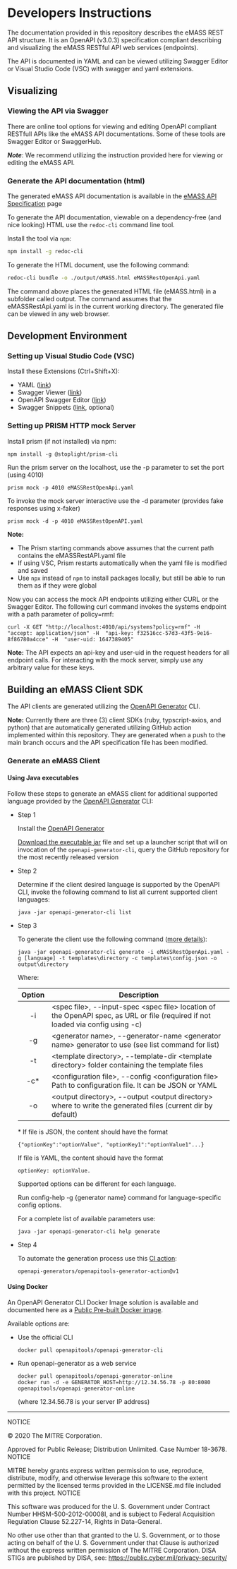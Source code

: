 # Developers Instructions

The documentation provided in this repository describes the eMASS REST API structure. It is an OpenAPI (v3.0.3) specification compliant describing and visualizing the eMASS RESTful API web services (endpoints).

The API is documented in YAML and can be viewed utilizing Swagger Editor or Visual Studio Code (VSC) with swagger and yaml extensions.

## Visualizing 
### Viewing the API via Swagger

There are online tool options for viewing and editing OpenAPI compliant RESTfull APIs like the eMASS API documentations. Some of these tools are Swagger Editor or SwaggerHub. 


***Note***: We recommend utilizing the instruction provided here for viewing or editing the eMASS API.

### Generate the API documentation (html)
The generated eMASS API documentation is available in the [eMASS API Specification](https://mitre.github.io/emass_client/docs/redoc/) page

To generate the API documentation, viewable on a dependency-free (and nice looking) HTML use the `redoc-cli` command line tool.


Install the tool via `npm`:
```bash
npm install -g redoc-cli
```
To generate the HTML document, use the following command:
```bash
redoc-cli bundle -o ./output/eMASS.html eMASSRestOpenApi.yaml
```

The command above places the generated HTML file (eMASS.html) in a subfolder called output. The command assumes that the eMASSRestApi.yaml is in the current working directory. The generated file can be viewed in any web browser.

## Development Environment
### Setting up Visual Studio Code (VSC)
Install these Extensions (Ctrl+Shift+X):
* YAML ([link](https://marketplace.visualstudio.com/items?itemName=redhat.vscode-yaml))
* Swagger Viewer ([link](https://marketplace.visualstudio.com/items?itemName=Arjun.swagger-viewer))
* OpenAPI Swagger Editor ([link](https://marketplace.visualstudio.com/items?itemName=42Crunch.vscode-openapi))
* Swagger Snippets ([link](https://marketplace.visualstudio.com/items?itemName=adisreyaj.swagger-snippets), optional)

### Setting up PRISM HTTP mock Server
Install prism (if not installed) via npm:
``` npm
npm install -g @stoplight/prism-cli
```

Run the prism server on the localhost, use the -p parameter to set the port (using 4010)
``` node
prism mock -p 4010 eMASSRestOpenApi.yaml
```

To invoke the mock server interactive use the -d parameter (provides fake responses using x-faker)
``` node
prism mock -d -p 4010 eMASSRestOpenAPI.yaml
```
**Note:**
* The Prism starting commands above assumes that the current path contains the eMASSRestAPI.yaml file
* If using VSC, Prism restarts automatically when the yaml file is modified and saved
* Use `npx` instead of `npm` to install packages locally, but still be able to run them as if they were global

Now you can access the mock API endpoints utilizing either CURL or the Swagger Editor. The following curl command invokes the systems endpoint with a path parameter of policy=rmf:
``` node
curl -X GET "http://localhost:4010/api/systems?policy=rmf" -H  "accept: application/json" -H  "api-key: f32516cc-57d3-43f5-9e16-8f86780a4cce" -H  "user-uid: 1647389405"
```
**Note:** The API expects an api-key and user-uid in the request headers for all endpoint calls. For interacting with the mock server, simply use any arbitrary value for these keys.

## Building an eMASS Client SDK
The API clients are generated utilizing the [OpenAPI Generator](https://github.com/OpenAPITools/openapi-generator) CLI.

**Note:** Currently there are three (3) client SDKs (ruby, typscript-axios, and python) that are automatically generated utilizing GitHub action implemented within this repository. They are generated when a push to the main branch occurs and the API specification file has been modified.

### Generate an eMASS Client

#### Using Java executables
Follow these steps to generate an eMASS client for additional supported language provided by the [OpenAPI Generator](https://github.com/OpenAPITools/openapi-generator) CLI:
- Step 1
  
  Install the [OpenAPI Generator](https://github.com/OpenAPITools/openapi-generator#1---installation) 

  [Download the executable jar](https://github.com/OpenAPITools/openapi-generator#13---download-jar) file and set up a launcher script that will on invocation of the ```openapi-generator-cli```, query the GitHub repository for the most recently released version

- Step 2
  
  Determine if the client desired language is supported by the OpenAPI CLI, invoke the following command to list all current supported client languages:

  ```script
  java -jar openapi-generator-cli list
  ```
- Step 3
  
  To generate the client use the following command ([more details](https://github.com/OpenAPITools/openapi-generator#3---usage)):
  ```script
  java -jar openapi-generator-cli generate -i eMASSRestOpenApi.yaml -g [language] -t templates\directory -c templates\config.json -o output\directory
  ```
  Where:
  
  | Option | Description                                                  |
  | :----: | ------------------------------------------------------------ |
  |   -i   | \<spec file\>, --input-spec \<spec file> location of the OpenAPI spec, as URL or file (required if not loaded via config using -c) |
  |   -g   | \<generator name>, --generator-name \<generator name> generator to use (see list command for list) |
  |   -t   | \<template directory>, --template-dir \<template directory> folder containing the template files |
  |  -c*   | \<configuration file>, --config \<configuration file> Path to configuration file. It can be JSON or YAML |
  |   -o   | \<output directory>, --output \<output directory> where to write the generated files (current dir by default) |
  
  
  \* If file is JSON, the content should have the format
  
      {"optionKey":"optionValue", "optionKey1":"optionValue1"...}
  
    If file is YAML, the content should have the format
  
      optionKey: optionValue. 
  
    Supported options can be different for each language. 
  
    Run config-help -g {generator name} command for language-specific config options.  
  
    For a complete list of available parameters use:
    ```script
    java -jar openapi-generator-cli help generate
    ```
  
- Step 4
  
  To automate the generation process use this [CI action](https://github.com/openapi-generators/openapitools-generator-action):
  ```
  openapi-generators/openapitools-generator-action@v1
  ```
#### Using Docker 
An OpenAPI Generator CLI Docker Image solution is available and documented here as a [Public Pre-built Docker image](https://github.com/OpenAPITools/openapi-generator#16---docker).

Available options are:

- Use the official CLI
    ```
    docker pull openapitools/openapi-generator-cli
    ```
 - Run openapi-generator as a web service
    ```
    docker pull openapitools/openapi-generator-online
    docker run -d -e GENERATOR_HOST=http://12.34.56.78 -p 80:8080 openapitools/openapi-generator-online
    ```
      (where 12.34.56.78 is your server IP address)


---

NOTICE

© 2020 The MITRE Corporation.

Approved for Public Release; Distribution Unlimited. Case Number 18-3678.
NOTICE

MITRE hereby grants express written permission to use, reproduce, distribute, modify, and otherwise leverage this software to the extent permitted by the licensed terms provided in the LICENSE.md file included with this project.
NOTICE

This software was produced for the U. S. Government under Contract Number HHSM-500-2012-00008I, and is subject to Federal Acquisition Regulation Clause 52.227-14, Rights in Data-General.

No other use other than that granted to the U. S. Government, or to those acting on behalf of the U. S. Government under that Clause is authorized without the express written permission of The MITRE Corporation. DISA STIGs are published by DISA, see: https://public.cyber.mil/privacy-security/
